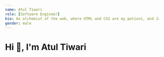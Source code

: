 ```yaml
---
name: Atul Tiwari
role: [Software Engineer]
bio: An alchemist of the web, where HTML and CSS are my potions, and JavaScript is my incantation.
gender: male
---
```


<!--StartFragment-->
<h1 >Hi 👋, I'm Atul Tiwari</h1>
<!--EndFragment-->
